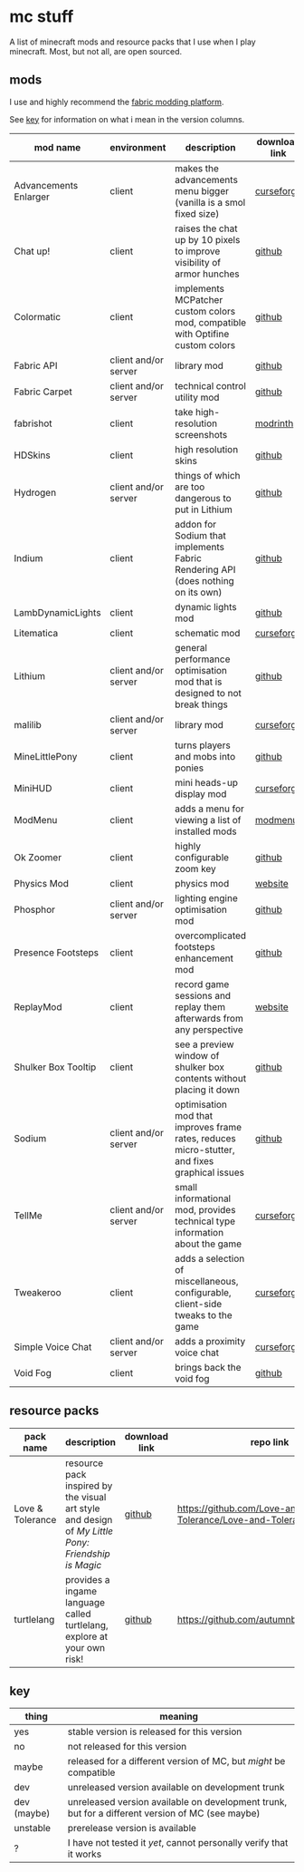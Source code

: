 # mc stuff

A list of minecraft mods and resource packs that I use when I play minecraft. Most, but not all, are open sourced.

## mods

I use and highly recommend the [fabric modding platform](https://fabricmc.net/).

See [key](#key) for information on what i mean in the version columns.

| mod name              | environment          | description                                                                                   | download link                                                                          | repo link                                             | MC 1.16.5 | MC 1.17.x | MC 1.18     |
| --------------------- | -------------------- | --------------------------------------------------------------------------------------------- | -------------------------------------------------------------------------------------- | ----------------------------------------------------- | --------- | --------- | ----------- |
| Advancements Enlarger | client               | makes the advancements menu bigger (vanilla is a smol fixed size)                             | [curseforge](https://www.curseforge.com/minecraft/mc-mods/advancements-enlarger/files) | <https://github.com/shedaniel/advancements-enlarger>  | yes       | yes       | no          |
| Chat up!              | client               | raises the chat up by 10 pixels to improve visibility of armor hunches                        | [github](https://github.com/gnembon/chat-up/releases)                                  | <https://github.com/gnembon/chat-up>                  | yes       | yes       | yes(?)      |
| Colormatic            | client               | implements MCPatcher custom colors mod, compatible with Optifine custom colors                | [github](https://github.com/kvverti/colormatic/releases)                               | <https://github.com/kvverti/colormatic>               | yes       | yes       | dev (maybe) |
| Fabric API            | client and/or server | library mod                                                                                   | [github](https://github.com/FabricMC/fabric/releases)                                  | <https://github.com/FabricMC/fabric>                  | yes       | yes       | yes(?)      |
| Fabric Carpet         | client and/or server | technical control utility mod                                                                 | [github](https://github.com/gnembon/fabric-carpet/releases)                            | <https://github.com/gnembon/fabric-carpet/>           | yes       | yes       | yes(?)      |
| fabrishot             | client               | take high-resolution screenshots                                                              | [modrinth](https://modrinth.com/mod/fabrishot)                                         | <https://github.com/ramidzkh/fabrishot>               | yes       | yes       | yes(?)      |
| HDSkins               | client               | high resolution skins                                                                         | [github](https://github.com/MineLittlePony/HDSkins/releases)                           | <https://github.com/minelittlepony/hdskins/>          | yes       | yes       | yes(?)      |
| Hydrogen              | client and/or server | things of which are too dangerous to put in Lithium                                           | [github](https://github.com/CaffeineMC/hydrogen-fabric/releases)                       | <https://github.com/CaffeineMC/hydrogen-fabric>       | yes       | yes       | no          |
| Indium                | client               | addon for Sodium that implements Fabric Rendering API (does nothing on its own)               | [github](https://github.com/comp500/Indium/releases)                                   | <https://github.com/comp500/Indium>                   | yes       | yes       | unstable(?) |
| LambDynamicLights     | client               | dynamic lights mod                                                                            | [github](https://github.com/LambdAurora/LambDynamicLights/releases)                    | <https://github.com/LambdAurora/LambDynamicLights/>   | yes       | yes       | no          |
| Litematica            | client               | schematic mod                                                                                 | [curseforge](https://www.curseforge.com/minecraft/mc-mods/litematica/files)            | <https://github.com/maruohon/litematica>              | yes       | yes       | no          |
| Lithium               | client and/or server | general performance optimisation mod that is designed to not break things                     | [github](https://github.com/CaffeineMC/lithium-fabric/releases)                        | <https://github.com/CaffeineMC/lithium-fabric>        | yes       | yes       | no          |
| malilib               | client and/or server | library mod                                                                                   | [curseforge](https://www.curseforge.com/minecraft/mc-mods/malilib/files)               | <https://github.com/maruohon/malilib>                 | yes       | yes       | yes(?)      |
| MineLittlePony        | client               | turns players and mobs into ponies                                                            | [github](https://github.com/MineLittlePony/MineLittlePony/releases)                    | <https://github.com/minelittlepony/minelittlepony>    | yes       | yes       | yes(?)      |
| MiniHUD               | client               | mini heads-up display mod                                                                     | [curseforge](https://www.curseforge.com/minecraft/mc-mods/minihud/files)               | <https://github.com/maruohon/minihud>                 | yes       | yes       | no          |
| ModMenu               | client               | adds a menu for viewing a list of installed mods                                              | [modmenu](https://github.com/TerraformersMC/ModMenu/releases)                          | <https://github.com/TerraformersMC/ModMenu>           | yes       | yes       | maybe(?)    |
| Ok Zoomer             | client               | highly configurable zoom key                                                                  | [github](https://github.com/EnnuiL/OkZoomer/releases)                                  | <https://github.com/joaoh1/OkZoomer/>                 | yes       | yes       | no          |
| Physics Mod           | client               | physics mod                                                                                   | [website](https://minecraftphysicsmod.com/download)                                    | N/A (closed source)                                   | yes       | yes       | yes(?)      |
| Phosphor              | client and/or server | lighting engine optimisation mod                                                              | [github](https://github.com/CaffeineMC/phosphor-fabric/releases)                       | <https://github.com/CaffeineMC/phosphor-fabric>       | yes       | yes(?)    | no          |
| Presence Footsteps    | client               | overcomplicated footsteps enhancement mod                                                     | [github](https://github.com/Sollace/Presence-Footsteps/releases)                       | <https://github.com/sollace/presence-footsteps>       | yes       | yes       | yes(?)      |
| ReplayMod             | client               | record game sessions and replay them afterwards from any perspective                          | [website](https://www.replaymod.com/download/)                                         | <https://github.com/ReplayMod/ReplayMod>              | yes       | yes       | no          |
| Shulker Box Tooltip   | client               | see a preview window of shulker box contents without placing it down                          | [github](https://github.com/MisterPeModder/ShulkerBoxTooltip/releases)                 | <https://github.com/MisterPeModder/ShulkerBoxTooltip> | yes       | yes       | maybe(?)    |
| Sodium                | client and/or server | optimisation mod that improves frame rates, reduces micro-stutter, and fixes graphical issues | [github](https://github.com/CaffeineMC/sodium-fabric/releases)                         | <https://github.com/CaffeineMC/sodium-fabric>         | yes       | yes       | unstable(?) |
| TellMe                | client and/or server | small informational mod, provides technical type information about the game                   | [curseforge](https://www.curseforge.com/minecraft/mc-mods/tellme/files)                | <https://github.com/maruohon/tellme>                  | yes       | yes       | no          |
| Tweakeroo             | client               | adds a selection of miscellaneous, configurable, client-side tweaks to the game               | [curseforge](https://www.curseforge.com/minecraft/mc-mods/tweakeroo/files)             | <https://github.com/maruohon/tweakeroo>               | yes       | yes       | no          |
| Simple Voice Chat     | client and/or server | adds a proximity voice chat                                                                   | [curseforge](https://www.curseforge.com/minecraft/mc-mods/simple-voice-chat/files)     | <https://github.com/henkelmax/simple-voice-chat>      | yes       | yes       | yes(?)      |
| Void Fog              | client               | brings back the void fog                                                                      | [github](https://github.com/Sollace/Void-Fog/releases)                                 | <https://github.com/Sollace/Void-Fog>                 | yes       | yes       | yes(?)      |

<!-- am making a note of this here https://github.com/jellysquid3/cadmium-fabric
     although it hasn't been worked on since late 2020, still on 1.15.2 -->

## resource packs

| pack name        | description                                                                                        | download link                                                               | repo link                                                  | MC 1.16.5 | MC 1.17.x | MC 1.18 |
| ---------------- | -------------------------------------------------------------------------------------------------- | --------------------------------------------------------------------------- | ---------------------------------------------------------- | --------- | --------- | ------- |
| Love & Tolerance | resource pack inspired by the visual art style and design of _My Little Pony: Friendship is Magic_ | [github](https://github.com/Love-and-Tolerance/Love-and-Tolerance/releases) | <https://github.com/Love-and-Tolerance/Love-and-Tolerance> | a         | a         | a       |
| turtlelang       | provides a ingame language called turtlelang, explore at your own risk!                            | [github](https://github.com/autumnblazey/turtlelang/releases)               | <https://github.com/autumnblazey/turtlelang>               | a         | a         | a       |

## key

| thing       | meaning                                                                                                |
| ----------- | ------------------------------------------------------------------------------------------------------ |
| yes         | stable version is released for this version                                                            |
| no          | not released for this version                                                                          |
| maybe       | released for a different version of MC, but *might* be compatible                                      |
| dev         | unreleased version available on development trunk                                                      |
| dev (maybe) | unreleased version available on development trunk, but for a different version of MC (see maybe) |
| unstable    | prerelease version is available                                                                        |
| ?           | I have not tested it *yet*, cannot personally verify that it works                                     |
